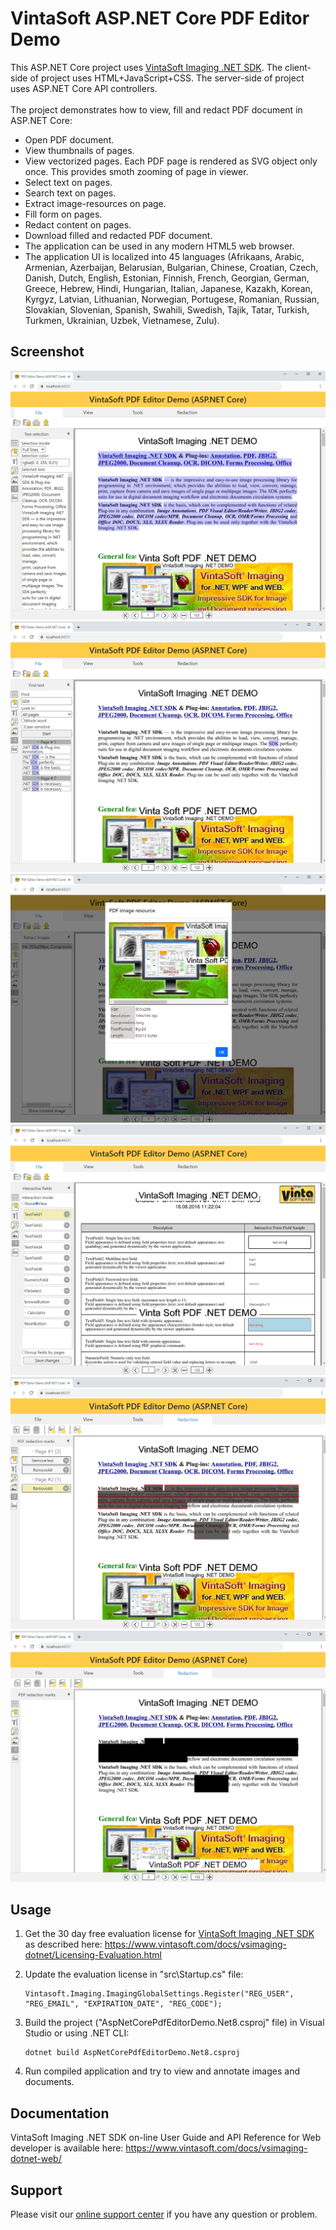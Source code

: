 # VintaSoft ASP.NET Core PDF Editor Demo

This ASP.NET Core project uses <a href="https://www.vintasoft.com/vsimaging-dotnet-index.html">VintaSoft Imaging .NET SDK</a>.
The client-side of project uses HTML+JavaScript+CSS. The server-side of project uses ASP.NET Core API controllers.<br />
<br />
The project demonstrates how to view, fill and redact PDF document in ASP.NET Core:
* Open PDF document.
* View thumbnails of pages.
* View vectorized pages. Each PDF page is rendered as SVG object only once. This provides smoth zooming of page in viewer.
* Select text on pages.
* Search text on pages.
* Extract image-resources on page.
* Fill form on pages.
* Redact content on pages.
* Download filled and redacted PDF document.
* The application can be used in any modern HTML5 web browser.
* The application UI is localized into 45 languages (Afrikaans, Arabic, Armenian, Azerbaijan, Belarusian, Bulgarian, Chinese, Croatian, Czech, Danish, Dutch, English, Estonian, Finnish, French, Georgian, German, Greece, Hebrew, Hindi, Hungarian, Italian, Japanese, Kazakh, Korean, Kyrgyz, Latvian, Lithuanian, Norwegian, Portugese, Romanian, Russian, Slovakian, Slovenian, Spanish, Swahili, Swedish, Tajik, Tatar, Turkish, Turkmen, Ukrainian, Uzbek, Vietnamese, Zulu).


## Screenshot
<img src="vintasoft_aspnet.core-pdf_editor_demo-select_text.png" title="VintaSoft ASP.NET Core PDF Editor Demo, Select text"><br />
<img src="vintasoft_aspnet.core-pdf_editor_demo-find_text.png" title="VintaSoft ASP.NET Core PDF Editor Demo, Find text">
<img src="vintasoft_aspnet.core-pdf_editor_demo-extract_image_resources.png" title="VintaSoft ASP.NET Core PDF Editor Demo, Extract image-resources">
<img src="vintasoft_aspnet.core-pdf_editor_demo-fill_interactive_form.png" title="VintaSoft ASP.NET Core PDF Editor Demo, Fill interactive form">
<img src="vintasoft_aspnet.core-pdf_editor_demo-add_redaction_marks.png" title="VintaSoft ASP.NET Core PDF Editor Demo, Add redaction marks">
<img src="vintasoft_aspnet.core-pdf_editor_demo-applied_redaction_marks.png" title="VintaSoft ASP.NET Core PDF Editor Demo, Applied redaction marks">


## Usage
1. Get the 30 day free evaluation license for <a href="https://www.vintasoft.com/vsimaging-dotnet-index.html" target="_blank">VintaSoft Imaging .NET SDK</a> as described here: <a href="https://www.vintasoft.com/docs/vsimaging-dotnet/Licensing-Evaluation.html" target="_blank">https://www.vintasoft.com/docs/vsimaging-dotnet/Licensing-Evaluation.html</a>

2. Update the evaluation license in "src\Startup.cs" file:
   ```
   Vintasoft.Imaging.ImagingGlobalSettings.Register("REG_USER", "REG_EMAIL", "EXPIRATION_DATE", "REG_CODE");
   ```

3. Build the project ("AspNetCorePdfEditorDemo.Net8.csproj" file) in Visual Studio or using .NET CLI:
   ```
   dotnet build AspNetCorePdfEditorDemo.Net8.csproj
   ```

4. Run compiled application and try to view and annotate images and documents.


## Documentation
VintaSoft Imaging .NET SDK on-line User Guide and API Reference for Web developer is available here: https://www.vintasoft.com/docs/vsimaging-dotnet-web/


## Support
Please visit our <a href="https://myaccount.vintasoft.com/">online support center</a> if you have any question or problem.
